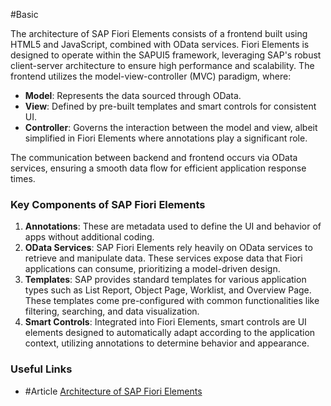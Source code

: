 #Basic 

The architecture of SAP Fiori Elements consists of a frontend built using HTML5 and JavaScript, combined with OData services. Fiori Elements is designed to operate within the SAPUI5 framework, leveraging SAP's robust client-server architecture to ensure high performance and scalability.
The frontend utilizes the model-view-controller (MVC) paradigm, where:
- **Model**: Represents the data sourced through OData.
- **View**: Defined by pre-built templates and smart controls for consistent UI.
- **Controller**: Governs the interaction between the model and view, albeit simplified in Fiori Elements where annotations play a significant role.

The communication between backend and frontend occurs via OData services, ensuring a smooth data flow for efficient application response times.
### Key Components of SAP Fiori Elements
1. **Annotations**: These are metadata used to define the UI and behavior of apps without additional coding.
2. **OData Services**: SAP Fiori Elements rely heavily on OData services to retrieve and manipulate data. These services expose data that Fiori applications can consume, prioritizing a model-driven design.
3. **Templates**: SAP provides standard templates for various application types such as List Report, Object Page, Worklist, and Overview Page. These templates come pre-configured with common functionalities like filtering, searching, and data visualization.
4. **Smart Controls**: Integrated into Fiori Elements, smart controls are UI elements designed to automatically adapt according to the application context, utilizing annotations to determine behavior and appearance.
### Useful Links
- #Article [Architecture of SAP Fiori Elements](https://learning.sap.com/learning-journeys/develop-sapui5-applications/explaining-the-architecture-of-fiori-elements_e89bd7ac-24e6-4b46-a84e-8011c612a37e)